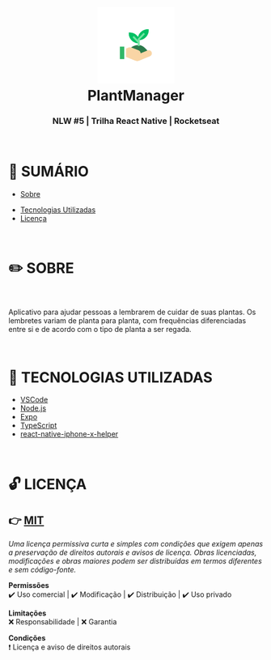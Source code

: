 <h1 align="center">
    <img alt="PlantManager" width="30%" src="./assets/adaptive-icon.png">
    <br/>
    PlantManager
</h1>

<h3 align="center">
NLW #5 | Trilha <strong>React Native</strong> | Rocketseat
</h3>

<!-- IMAGEM DO PROJETO -->

<br/>

# 📑 SUMÁRIO
* [Sobre](#Sobre) 
<!-- 
* [Demonstração](#Demonstracao)
* [Apresentação](#Apresentacao)
-->
* [Tecnologias Utilizadas](#Tecnologias-utilizadas)
* [Licença](#Licenca)

<br/>

<a id="Sobre"></a>
# ✏️ SOBRE

<br/>

<p>
Aplicativo para ajudar pessoas a lembrarem de cuidar de suas plantas. Os lembretes variam de planta para planta, com frequências diferenciadas entre si e de acordo com o tipo de planta a ser regada.
</p>

<!--
<br/>

<a id="Demonstracao"></a>
# ⚙️ DEMONSTRAÇÃO

    >> ADD GIFS DE USO

<br/>

<a id="Apresentacao"></a>
# 📱 APRESENTAÇÃO
    
      >> HOSPEDAR NO EXPO E ADD

<h2 align="center">
  <img alt="Preview" src="./preview.png">
</h2>

-->

<br/>

<a id="Tecnologias-utilizadas"></a>
# 🌟 TECNOLOGIAS UTILIZADAS

- [VSCode](https://code.visualstudio.com/)
- [Node.js](https://nodejs.org/en/)
- [Expo](https://expo.io/learn)
- [TypeScript](https://www.typescriptlang.org/)
- [react-native-iphone-x-helper](https://github.com/ptelad/react-native-iphone-x-helper)
<!-- - []() -->

<br/>

<a id="Licenca"></a>
# 🔓 LICENÇA
## 👉 [MIT](./LICENSE.md)
_Uma licença permissiva curta e simples com condições que exigem apenas a preservação de direitos autorais e avisos de licença. Obras licenciadas, modificações e obras maiores podem ser distribuídas em termos diferentes e sem código-fonte._

**Permissões** <br/>
 ✔️ Uso comercial | ✔️ Modificação | ✔️ Distribuição | ✔️ Uso privado

**Limitações** <br/>
 ❌ Responsabilidade | ❌ Garantia

**Condições** <br/>
 ❗ Licença e aviso de direitos autorais